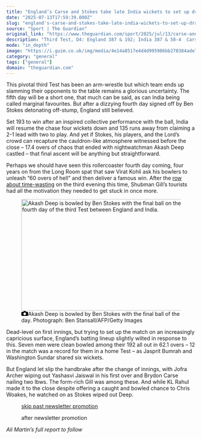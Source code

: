 ```yaml
---
title: "England’s Carse and Stokes take late India wickets to set up dramatic final day"
date: "2025-07-13T17:59:39.000Z"
slug: "england's-carse-and-stokes-take-late-india-wickets-to-set-up-dramatic-final-day"
source: "Sport | The Guardian"
original_link: "https://www.theguardian.com/sport/2025/jul/13/carse-and-stokes-take-late-wickets-for-england-to-set-up-dramatic-final-day"
description: "Third Test, D4: England 387 & 192; India 387 & 58-4  Carse dismisses Nair and Gill with India chasing 193  This pivotal third Test has been an arm-wrestle but which team ends up slamming their opponents to the table remains a glorious uncertainty. The fifth day will be a short one, that much can be said, as can India being called marginal favourites. But after a dizzying fourth day signed off by Ben Stokes detonating off-stump, England still believed. Set 193 to win after an inspired collective performance with the ball, India will resume the chase four wickets down and 135 runs away from claiming a 2-1 lead with two to play. And yet if Stokes, his players, and the Lord’s crowd can recapture the cauldron-like atmosphere witnessed before the close – 17.4 overs of chaos that ended with nightwatchman Akash Deep castled – that final ascent will be anything but straightforward.  Continue reading..."
mode: "in_depth"
image: "https://i.guim.co.uk/img/media/4e14a8517e4d4d995986bb270384ade7756373df/492_0_4493_3595/master/4493.jpg?width=1200&height=630&quality=85&auto=format&fit=crop&overlay-align=bottom%2Cleft&overlay-width=100p&overlay-base64=L2ltZy9zdGF0aWMvb3ZlcmxheXMvdGctZGVmYXVsdC5wbmc&enable=upscale&s=6e37ec699d1be738676ad861a3a62b09"
category: "general"
tags: ["general"]
domain: "theguardian.com"
---
```

<div id="readability-page-1" class="page"><div id="maincontent"><p>This pivotal third Test has been an arm-wrestle but which team ends up slamming their opponents to the table remains a glorious uncertainty. The fifth day will be a short one, that much can be said, as can India being called marginal favourites. But after a dizzying fourth day signed off by Ben Stokes detonating off-stump, England still believed.</p><p>Set 193 to win after an inspired collective performance with the ball, India will resume the chase four wickets down and 135 runs away from claiming a 2-1 lead with two to play. And yet if Stokes, his players, and the Lord’s crowd can recapture the cauldron-like atmosphere witnessed before the close – 17.4 overs of chaos that ended with nightwatchman Akash Deep castled – that final ascent will be anything but straightforward.</p><figure id="c13c453c-57fd-4dc6-9e6c-527fd8892fc1" data-spacefinder-role="richLink" data-spacefinder-type="model.dotcomrendering.pageElements.RichLinkBlockElement"><gu-island name="RichLinkComponent" priority="feature" deferuntil="idle" props="{&quot;richLinkIndex&quot;:2,&quot;element&quot;:{&quot;_type&quot;:&quot;model.dotcomrendering.pageElements.RichLinkBlockElement&quot;,&quot;prefix&quot;:&quot;Related: &quot;,&quot;text&quot;:&quot;England v India: third men’s cricket Test, day four – live&quot;,&quot;elementId&quot;:&quot;c13c453c-57fd-4dc6-9e6c-527fd8892fc1&quot;,&quot;role&quot;:&quot;richLink&quot;,&quot;url&quot;:&quot;https://www.theguardian.com/sport/live/2025/jul/13/england-v-india-third-mens-cricket-test-day-four-live&quot;},&quot;ajaxUrl&quot;:&quot;https://api.nextgen.guardianapps.co.uk&quot;,&quot;format&quot;:{&quot;design&quot;:0,&quot;display&quot;:0,&quot;theme&quot;:2}}"></gu-island></figure><p>Perhaps we should have seen this rollercoaster fourth day coming, four years on from the Long Room spat that saw Virat Kohli ask his bowlers to unleash “60 overs of hell” and then deliver a famous win. After the <a href="https://www.theguardian.com/sport/2025/jul/12/shubman-gill-zak-crawley-england-india-test-cricket" data-link-name="in body link">row about time-wasting</a> on the third evening this time, Shubman Gill’s tourists had all the motivation they needed to get stuck in once more.</p><figure id="f28a8529-0673-4278-99fc-f1c7de7987f2" data-spacefinder-role="inline" data-spacefinder-type="model.dotcomrendering.pageElements.ImageBlockElement"><div id="img-2"><picture><source srcset="https://i.guim.co.uk/img/media/a4600585a2bc35f9db1dd1e6283d316b23b4bd47/0_0_3500_2333/master/3500.jpg?width=620&amp;dpr=2&amp;s=none&amp;crop=none" media="(min-width: 660px) and (-webkit-min-device-pixel-ratio: 1.25), (min-width: 660px) and (min-resolution: 120dpi)"><source srcset="https://i.guim.co.uk/img/media/a4600585a2bc35f9db1dd1e6283d316b23b4bd47/0_0_3500_2333/master/3500.jpg?width=620&amp;dpr=1&amp;s=none&amp;crop=none" media="(min-width: 660px)"><source srcset="https://i.guim.co.uk/img/media/a4600585a2bc35f9db1dd1e6283d316b23b4bd47/0_0_3500_2333/master/3500.jpg?width=605&amp;dpr=2&amp;s=none&amp;crop=none" media="(min-width: 480px) and (-webkit-min-device-pixel-ratio: 1.25), (min-width: 480px) and (min-resolution: 120dpi)"><source srcset="https://i.guim.co.uk/img/media/a4600585a2bc35f9db1dd1e6283d316b23b4bd47/0_0_3500_2333/master/3500.jpg?width=605&amp;dpr=1&amp;s=none&amp;crop=none" media="(min-width: 480px)"><source srcset="https://i.guim.co.uk/img/media/a4600585a2bc35f9db1dd1e6283d316b23b4bd47/0_0_3500_2333/master/3500.jpg?width=445&amp;dpr=2&amp;s=none&amp;crop=none" media="(min-width: 320px) and (-webkit-min-device-pixel-ratio: 1.25), (min-width: 320px) and (min-resolution: 120dpi)"><source srcset="https://i.guim.co.uk/img/media/a4600585a2bc35f9db1dd1e6283d316b23b4bd47/0_0_3500_2333/master/3500.jpg?width=445&amp;dpr=1&amp;s=none&amp;crop=none" media="(min-width: 320px)"><img alt="Akash Deep is bowled by Ben Stokes with the final ball on the fourth day of the third Test between England and India." src="https://i.guim.co.uk/img/media/a4600585a2bc35f9db1dd1e6283d316b23b4bd47/0_0_3500_2333/master/3500.jpg?width=445&amp;dpr=1&amp;s=none&amp;crop=none" width="445" height="296.62428571428575" loading="lazy"></picture></div><figcaption data-spacefinder-role="inline"><span><svg width="18" height="13" viewBox="0 0 18 13"><path d="M18 3.5v8l-1.5 1.5h-15l-1.5-1.5v-8l1.5-1.5h3.5l2-2h4l2 2h3.5l1.5 1.5zm-9 7.5c1.9 0 3.5-1.6 3.5-3.5s-1.6-3.5-3.5-3.5-3.5 1.6-3.5 3.5 1.6 3.5 3.5 3.5z"></path></svg></span><span>Akash Deep is bowled by Ben Stokes with the final ball of the day.</span> Photograph: Ben Stansall/AFP/Getty Images</figcaption></figure><p>Dead-level on first innings, but trying to set up the match on an increasingly capricious surface, England’s batting lineup slightly wilted in response to this. Seven men were clean bowled among their 192 all out in 62.1 overs – 12 in the match was a record for them in a home Test – as Jasprit Bumrah and Washington Sundar shared six wickets.</p><p>But England let slip the handbrake after the change of innings, with Jofra Archer wiping out Yashasvi Jaiswal in his first over and Brydon Carse nailing two lbws. The form-rich Gill was among these. And while KL Rahul made it to the close despite offering a caught and bowled chance to Chris Woakes, he watched on as Stokes wiped out Deep.</p><figure data-spacefinder-role="inline" data-spacefinder-type="model.dotcomrendering.pageElements.NewsletterSignupBlockElement"><a data-ignore="global-link-styling" href="#EmailSignup-skip-link-7">skip past newsletter promotion</a><p id="EmailSignup-skip-link-7" tabindex="0" aria-label="after newsletter promotion" role="note">after newsletter promotion</p></figure><p><em>Ali Martin’s full report to follow</em></p></div></div>